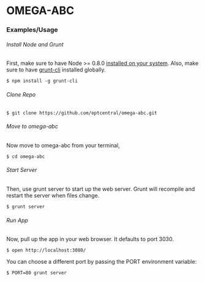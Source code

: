 # OMEGA-ABC


### Examples/Usage

###### Install Node and Grunt
First, make sure to have Node >= 0.8.0 [installed on your system](http://nodejs.org/). Also, make sure to have [grunt-cli](http://gruntjs.com) installed globally.
```
$ npm install -g grunt-cli
```

###### Clone Repo
```
$ git clone https://github.com/optcentral/omega-abc.git
```

###### Move to omega-abc
Now move to omega-abc from your terminal,
```
$ cd omega-abc
```

###### Start Server
Then, use grunt server to start up the web server. Grunt will recompile and restart the server when files change.
```
$ grunt server
```
###### Run App
Now, pull up the app in your web browser. It defaults to port 3030.

```
$ open http://localhost:3080/
```

You can choose a different port by passing the PORT environment variable:
```
$ PORT=80 grunt server
```